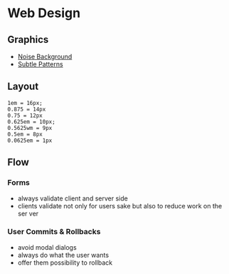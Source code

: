# Web Design #

## Graphics ##

- [Noise Background](http://rappdaniel.com/noisy/)
- [Subtle Patterns](http://subtlepatterns.com/)

## Layout ##

    1em = 16px;
    0.875 = 14px
    0.75 = 12px
    0.625em = 10px;
    0.5625wm = 9px
    0.5em = 8px
    0.0625em = 1px

## Flow ##

### Forms ###

- always validate client and server side
- clients validate not only for users sake but also to reduce work on the ser ver

### User Commits & Rollbacks ###
	 
- avoid modal dialogs
- always do what the user wants
- offer them possibility to rollback
